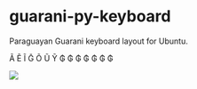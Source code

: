 # guarani-py-keyboard
Paraguayan Guarani keyboard layout for Ubuntu.

Ã Ẽ Ĩ Ḡ Õ Ũ Ỹ 
₲ ₲ ₲ ₲ ₲ ₲ ₲


<img src="https://raw.githubusercontent.com/giovannicaligaris/guarani-py-keyboard/master/key.png">
